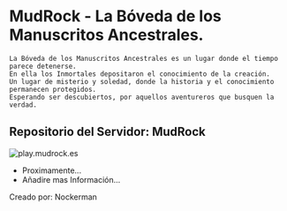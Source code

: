 # MudRock - La Bóveda de los Manuscritos Ancestrales.
```
La Bóveda de los Manuscritos Ancestrales es un lugar donde el tiempo parece detenerse.
En ella los Inmortales depositaron el conocimiento de la creación.
Un lugar de misterio y soledad, donde la historia y el conocimiento permanecen protegidos.
Esperando ser descubiertos, por aquellos aventureros que busquen la verdad.
```
## Repositorio del Servidor: MudRock
![play.mudrock.es](https://api.loohpjames.com/serverbanner.png?ip=play.mudrock.es)

* Proximamente...
* Añadire mas Información...

Creado por: Nockerman
